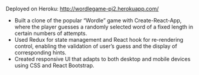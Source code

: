 Deployed on Heroku: http://wordlegame-pj2.herokuapp.com/

* Built a clone of the popular “Wordle” game with Create-React-App, where the player guesses a randomly selected word of a fixed length in certain numbers of attempts. 
* Used Redux for state management and React hook for re-rendering control, enabling the validation of user’s guess and the display of corresponding hints.
* Created responsive UI that adapts to both desktop and mobile devices using CSS and React Bootstrap.

